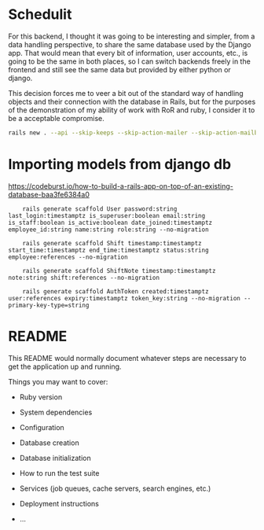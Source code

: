 # Schedulit

For this backend, I thought it was going to be interesting and simpler, from a data handling perspective, to share the
same database used by the Django app. That would mean that every bit of information, user accounts, etc., is going to 
be the same in both places, so I can switch backends freely in the frontend and still see the same data but provided by 
either python or django.

This decision forces me to veer a bit out of the standard way of handling objects and their connection with the database 
in Rails, but for the purposes of the demonstration of my ability of work with RoR and ruby, I consider it to be a
acceptable compromise.

```sh
rails new . --api --skip-keeps --skip-action-mailer --skip-action-mailbox --database=postgresql --skip-action-text --skip-active-job  --skip-active-storage  --skip-action-cable  --skip-hotwire --skip-asset-pipeline --skip-javascript
```


# Importing models from django db
https://codeburst.io/how-to-build-a-rails-app-on-top-of-an-existing-database-baa3fe6384a0

```
    rails generate scaffold User password:string last_login:timestamptz is_superuser:boolean email:string is_staff:boolean is_active:boolean date_joined:timestamptz employee_id:string name:string role:string --no-migration
```


```
    rails generate scaffold Shift timestamp:timestamptz start_time:timestamptz end_time:timestamptz status:string employee:references --no-migration
```

```
    rails generate scaffold ShiftNote timestamp:timestamptz note:string shift:references --no-migration
```

```
    rails generate scaffold AuthToken created:timestamptz user:references expiry:timestamptz token_key:string --no-migration --primary-key-type=string
```



# README

This README would normally document whatever steps are necessary to get the
application up and running.

Things you may want to cover:

* Ruby version

* System dependencies

* Configuration

* Database creation

* Database initialization

* How to run the test suite

* Services (job queues, cache servers, search engines, etc.)

* Deployment instructions

* ...
